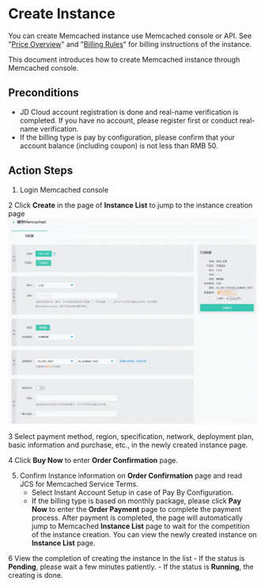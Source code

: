 # Create Instance

You can create Memcached instance use Memcached console or API. See "[Price Overview](../Pricing/Price-Overview.md)" and "[Billing Rules](../Pricing/Billing-Rules.md)" for billing instructions of the instance.

This document introduces how to create Memcached instance through Memcached console.

## Preconditions
- JD Cloud account registration is done and real-name verification is completed. If you have no account, please register first or conduct real-name verification.
- If the billing type is pay by configuration, please confirm that your account balance (including coupon) is not less than RMB 50.

## Action Steps
1. Login Memcached console

2 Click **Create** in the page of **Instance List** to jump to the instance creation page
   ![Create Instance](https://github.com/jdcloudcom/cn/blob/JCS-for-Memcached/image/Memcached/create-Memcached-instance.jpg)

3 Select payment method, region, specification, network, deployment plan, basic information and purchase, etc., in the newly created instance page.

4 Click **Buy Now** to enter **Order Confirmation** page.

5. Confirm Instance information on **Order Confirmation** page and read JCS for Memcached Service Terms.
     - Select Instant Account Setup in case of Pay By Configuration.
     - If the billing type is based on monthly package, please click **Pay Now** to enter the **Order Payment** page to complete the payment process.
After payment is completed, the page will automatically jump to Memcached **Instance List** page to wait for the competition of the instance creation. You can view the newly created instance on **Instance List** page.

6 View the completion of creating the instance in the list
     - If the status is **Pending**, please wait a few minutes patiently.
     - If the status is **Running**, the creating is done.


